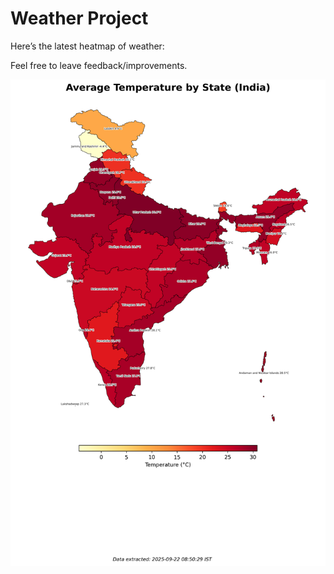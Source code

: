 # Weather Project

Here’s the latest heatmap of weather:

Feel free to leave feedback/improvements.

![India Heatmap](docs/assets/india_heatmap.png?v=D0C07F)
